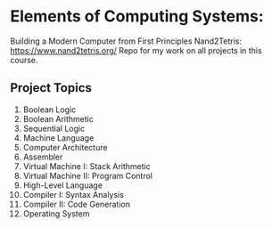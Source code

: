 # Elements of Computing Systems:

Building a Modern Computer from First Principles
Nand2Tetris: https://www.nand2tetris.org/
Repo for my work on all projects in this course.

## Project Topics

1. Boolean Logic
2. Boolean Arithmetic
3. Sequential Logic
4. Machine Language
5. Computer Architecture
6. Assembler
7. Virtual Machine I: Stack Arithmetic
8. Virtual Machine II: Program Control
9. High-Level Language
10. Compiler I: Syntax Analysis
11. Compiler II: Code Generation
12. Operating System
